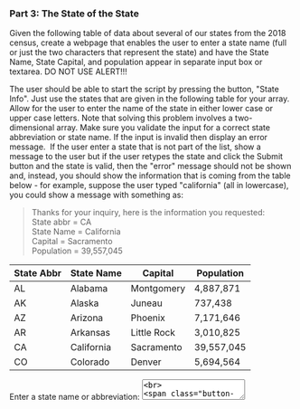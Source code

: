 <script>
    import Accordion from '$lib/Accordion.md';
import Button from '$lib/Button.svelte';
let results = "", astate = "";

const process = () => {
const theirState = astate.replace(/\s+/g, '').toUpperCase();
let states = [
    ["AL","Alabama","Montgomery",4887871],
    ["AK","Alaska","Juneau",737438],
    ["AZ","Arizona","Phoenix",7171646],
    ["AR","Arkansas","Little Rock",3010825],
    ["CA","California","Sacramento",39557045],
    ["CO","Colorado","Denver",5694564]
    ]; 
let provided = `We're so sorry, but we couldn't parse your state name. Please try again using only the state's full name or the state's two letter abbreviation. We can currently only parse the first six state names, and only single state names, so just one at a time, please.`;

states.forEach( (item, index) => { if (theirState == item[0] || theirState == item[1].toUpperCase()) { provided = index } });
    
isNaN(provided) ? results = provided : results = `Thanks for your inquiry, here is the information you requested:  <br> State abbr = ${states[provided][0]} <br> State Name = ${states[provided][1]}  <br> Capital = ${states[provided][2]}  <br> Population = ${states[provided][3].toLocaleString()}`;
    
}

const reset = () => {
    astate = results = "";
}

</script>

### Part 3: The State of the State

<Accordion>
Given the following table of data about several of our states from the 2018 census, create a webpage that enables the user to enter a state name (full or just the two characters that represent the state) and have the State Name, State Capital, and population appear in separate input box or textarea. DO NOT USE ALERT!!!

The user should be able to start the script by pressing the button, "State Info". Just use the states that are given in the following table for your array. Allow for the user to enter the name of the state in either lower case or upper case letters. Note that solving this problem involves a two-dimensional array. Make sure you validate the input for a correct state abbreviation or state name. If the input is invalid then display an error message.  If the user enter a state that is not part of the list, show a message to the user but if the user retypes the state and click the Submit button and the state is valid, then the "error" message should not be shown and, instead, you should show the information that is coming from the table below - for example, suppose the user typed "california" (all in lowercase), you could show a message with something as:

> Thanks for your inquiry, here is the information you requested:  
> State abbr = CA  
> State Name = California  
> Capital = Sacramento  
> Population = 39,557,045

| State Abbr | State Name | Capital     | Population |
| ---------- | ---------- | ----------- | ---------- |
| AL         | Alabama    | Montgomery  | 4,887,871  |
| AK         | Alaska     | Juneau      | 737,438    |
| AZ         | Arizona    | Phoenix     | 7,171,646  |
| AR         | Arkansas   | Little Rock | 3,010,825  |
| CA         | California | Sacramento  | 39,557,045 |
| CO         | Colorado   | Denver      | 5,694,564  |

</Accordion>

<div class="row">
<div class="one-half column">
<label for="astate">Enter a state name or abbreviation:</label>
<textarea bind:value={astate} placeholder="Alaska..."/><br>
<span class="button-row">
<Button type="submit" click={ process }>State Info</Button>
<Button type="reset" click={ reset }/>
</span>
</div>
<div class="one-half column">
<br>
{@html results}
</div>
</div>

